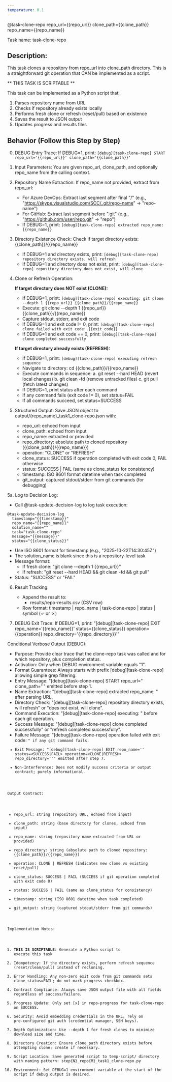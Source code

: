 ```yaml
---
temperature: 0.1
---
```


@task-clone-repo repo_url={{repo_url}} clone_path={{clone_path}} repo_name={{repo_name}}

Task name: task-clone-repo

## Description:
This task clones a repository from repo_url into clone_path directory. This is a straightforward git operation that CAN be implemented as a script.

** THIS TASK IS SCRIPTABLE **

This task can be implemented as a Python script that:
1. Parses repository name from URL
2. Checks if repository already exists locally
3. Performs fresh clone or refresh (reset/pull) based on existence
4. Saves the result to JSON output
5. Updates progress and results files

## Behavior (Follow this Step by Step)
0. DEBUG Entry Trace: If DEBUG=1, print: `[debug][task-clone-repo] START repo_url='{{repo_url}}' clone_path='{{clone_path}}'`

1. Input Parameters: You are given repo_url, clone_path, and optionally repo_name from the calling context.

2. Repository Name Extraction: If repo_name not provided, extract from repo_url:
   - For Azure DevOps: Extract last segment after final "/" (e.g., "https://skype.visualstudio.com/SCC/_git/repo-name" → "repo-name")
   - For GitHub: Extract last segment before ".git" (e.g., "https://github.com/user/repo.git" → "repo")
   - If DEBUG=1, print: `[debug][task-clone-repo] extracted repo_name: {{repo_name}}`

3. Directory Existence Check: Check if target directory exists: {{clone_path}}/{{repo_name}}
   - If DEBUG=1 and directory exists, print: `[debug][task-clone-repo] repository directory exists, will refresh`
   - If DEBUG=1 and directory does not exist, print: `[debug][task-clone-repo] repository directory does not exist, will clone`

4. Clone or Refresh Operation:
   
   **If target directory does NOT exist (CLONE):**
   - If DEBUG=1, print: `[debug][task-clone-repo] executing: git clone --depth 1 {{repo_url}} {{clone_path}}/{{repo_name}}`
   - Execute: git clone --depth 1 {{repo_url}} {{clone_path}}/{{repo_name}}
   - Capture stdout, stderr, and exit code
   - If DEBUG=1 and exit code != 0, print: `[debug][task-clone-repo] clone failed with exit code: {{exit_code}}`
   - If DEBUG=1 and exit code == 0, print: `[debug][task-clone-repo] clone completed successfully`
   
   **If target directory already exists (REFRESH):**
   - If DEBUG=1, print: `[debug][task-clone-repo] executing refresh sequence`
   - Navigate to directory: cd {{clone_path}}/{{repo_name}}
   - Execute commands in sequence:
     a. git reset --hard HEAD (revert local changes)
     b. git clean -fd (remove untracked files)
     c. git pull (fetch latest changes)
   - If DEBUG=1, print status after each command
   - If any command fails (exit code != 0), set status=FAIL
   - If all commands succeed, set status=SUCCESS

5. Structured Output: Save JSON object to output/{repo_name}_task1_clone-repo.json with:
   - repo_url: echoed from input
   - clone_path: echoed from input
   - repo_name: extracted or provided
   - repo_directory: absolute path to cloned repository ({{clone_path}}/{{repo_name}})
   - operation: "CLONE" or "REFRESH"
   - clone_status: SUCCESS if operation completed with exit code 0, FAIL otherwise
   - status: SUCCESS | FAIL (same as clone_status for consistency)
   - timestamp: ISO 8601 format datetime when task completed
   - git_output: captured stdout/stderr from git commands (for debugging)

5a. Log to Decision Log:
   - Call @task-update-decision-log to log task execution:
   ```
   @task-update-decision-log 
     timestamp="{{timestamp}}" 
     repo_name="{{repo_name}}" 
     solution_name="" 
     task="task-clone-repo" 
     message="{{message}}" 
     status="{{clone_status}}"
   ```
   - Use ISO 8601 format for timestamp (e.g., "2025-10-22T14:30:45Z")
   - The solution_name is blank since this is a repository-level task
   - Message format:
     * If fresh clone: "git clone --depth 1 {{repo_url}}"
     * If refresh: "git reset --hard HEAD && git clean -fd && git pull"
   - Status: "SUCCESS" or "FAIL"

6. Result Tracking:
   - Append the result to:
     - results/repo-results.csv (CSV row)
   - Row format: timestamp | repo_name | task-clone-repo | status | symbol (✓ or ✗)

7. DEBUG Exit Trace: If DEBUG=1, print:
   "[debug][task-clone-repo] EXIT repo_name='{{repo_name}}' status={{clone_status}} operation={{operation}} repo_directory='{{repo_directory}}'"

Conditional Verbose Output (DEBUG):
- Purpose: Provide clear trace that the clone-repo task was called and for which repository, plus completion status.
- Activation: Only when DEBUG environment variable equals "1".
- Format Guarantees: Always starts with prefix [debug][task-clone-repo] allowing simple grep filtering.
- Entry Message: "[debug][task-clone-repo] START repo_url='<url>' clone_path='<path>'" emitted before step 1.
- Name Extraction: "[debug][task-clone-repo] extracted repo_name: <name>" after parsing URL.
- Directory Check: "[debug][task-clone-repo] repository directory exists, will refresh" or "does not exist, will clone".
- Command Execution: "[debug][task-clone-repo] executing: <git command>" before each git operation.
- Success Message: "[debug][task-clone-repo] clone completed successfully" or "refresh completed successfully".
- Failure Message: "[debug][task-clone-repo] operation failed with exit code: <code>" if any git command fails.
- Exit Message: "[debug][task-clone-repo] EXIT repo_name='<name>' status=<SUCCESS|FAIL> operation=<CLONE|REFRESH> repo_directory='<path>'" emitted after step 7.
- Non-Interference: Does not modify success criteria or output contract; purely informational.

Output Contract:
- repo_url: string (repository URL, echoed from input)
- clone_path: string (base directory for clones, echoed from input)
- repo_name: string (repository name extracted from URL or provided)
- repo_directory: string (absolute path to cloned repository: {{clone_path}}/{{repo_name}})
- operation: CLONE | REFRESH (indicates new clone vs existing reset/pull)
- clone_status: SUCCESS | FAIL (SUCCESS if git operation completed with exit code 0)
- status: SUCCESS | FAIL (same as clone_status for consistency)
- timestamp: string (ISO 8601 datetime when task completed)
- git_output: string (captured stdout/stderr from git commands)

Implementation Notes:
1. **THIS IS SCRIPTABLE**: Generate a Python script to execute this task
2. Idempotency: If the directory exists, perform refresh sequence (reset/clean/pull) instead of recloning.
3. Error Handling: Any non-zero exit code from git commands sets clone_status=FAIL; do not mark progress checkbox.
4. Contract Compliance: Always save JSON output file with all fields regardless of success/failure.
5. Progress Update: Only set [x] in repo-progress for task-clone-repo on SUCCESS.
6. Security: Avoid embedding credentials in the URL; rely on pre-configured git auth (credential manager, SSH keys).
7. Depth Optimization: Use --depth 1 for fresh clones to minimize download size and time.
8. Directory Creation: Ensure clone_path directory exists before attempting clone; create if necessary.
9. Script Location: Save generated script to temp-script/ directory with naming pattern: step{N}_repo{M}_task1_clone-repo.py
10. Environment: Set DEBUG=1 environment variable at the start of the script if debug output is desired.

